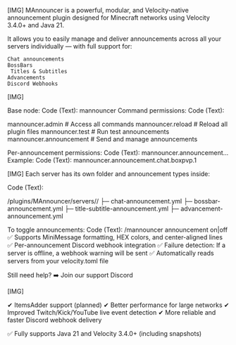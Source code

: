 [​IMG]
MAnnouncer is a powerful, modular, and Velocity-native announcement plugin designed for Minecraft networks using Velocity 3.4.0+ and Java 21.

It allows you to easily manage and deliver announcements across all your servers individually — with full support for:

    Chat announcements
    BossBars
    ️ Titles & Subtitles
    Advancements
    Discord Webhooks


[​IMG]

Base node:
Code (Text):
mannouncer
Command permissions:
Code (Text):

mannouncer.admin         # Access all commands
mannouncer.reload        # Reload all plugin files
mannouncer.test          # Run test announcements
mannouncer.announcement  # Send and manage announcements
 
Per-announcement permissions:
Code (Text):
mannouncer.announcement.<type>.<server>.<id>
Example:
Code (Text):
mannouncer.announcement.chat.boxpvp.1

[​IMG]
Each server has its own folder and announcement types inside:

Code (Text):

/plugins/MAnnouncer/servers/<server-name>/
├─ chat-announcement.yml
├─ bossbar-announcement.yml
├─ title-subtitle-announcement.yml
├─ advancement-announcement.yml
 
To toggle announcements:
Code (Text):
/mannouncer announcement <server> <id> on|off
✅ Supports MiniMessage formatting, HEX colors, and center-aligned lines
✅ Per-announcement Discord webhook integration
✅ Failure detection: If a server is offline, a webhook warning will be sent
✅ Automatically reads servers from your velocity.toml file

Still need help?
➡️ Join our support Discord


[​IMG]

✔ ItemsAdder support (planned)
✔ Better performance for large networks
✔ Improved Twitch/Kick/YouTube live event detection
✔ More reliable and faster Discord webhook delivery

✅ Fully supports Java 21 and Velocity 3.4.0+ (including snapshots)​
